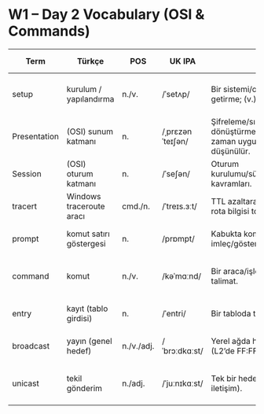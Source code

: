 # W1 – Day 2 Vocabulary (OSI & Commands)

| Term         | Türkçe                          | POS        | UK IPA          | Kısa Tanım                                                                              | Kısa Örnek (EN) |
|---           |---                               |---         |---              |---                                                                                      |---|
| setup        | kurulum / yapılandırma           | n./v.      | /ˈsetʌp/        | Bir sistemi/ortamı çalışır hale getirme; (v.) set up: kurmak.                          | Complete the Packet Tracer **setup** before the lab. |
| Presentation | (OSI) sunum katmanı              | n.         | /ˌprɛzənˈteɪʃən/| Şifreleme/sıkıştırma/biçim dönüştürme işlevleri; pratikte çoğu zaman uygulama katmanında düşünülür. | TLS is often placed at the **Presentation** layer. |
| Session      | (OSI) oturum katmanı             | n.         | /ˈseʃən/        | Oturum kurulumu/sürdürme/senkronizasyon kavramları.                                    | RPC aligns with **Session** concepts. |
| tracert      | Windows traceroute aracı         | cmd./n.    | /ˈtreɪs.ɜːt/    | TTL azaltarak ara yönlendiricilerden rota bilgisi toplar.                              | Run **tracert** 192.168.1.11 to view hops. |
| prompt       | komut satırı göstergesi          | n.         | /prɒmpt/        | Kabukta komut yazdığın imleç/gösterge (örn. `C:\>`).                                   | Type the command at the **prompt**. |
| command      | komut                            | n./v.      | /kəˈmɑːnd/      | Bir araca/işletim sistemine verilen talimat.                                           | The **command** `ping` tests reachability. |
| entry        | kayıt (tablo girdisi)            | n.         | /ˈentri/        | Bir tabloda tek satır/girdi.                                                            | The ARP table has two **entries**. |
| broadcast    | yayın (genel hedef)              | n./v./adj. | /ˈbrɔːdkɑːst/   | Yerel ağda herkese gönderim (L2’de FF:FF:FF:FF:FF:FF).                                 | ARP request is sent as a **broadcast**. |
| unicast      | tekil gönderim                   | n./adj.    | /ˈjuːnɪkɑːst/   | Tek bir hedefe gönderim (1:1 iletişim).                                                | The echo reply is a **unicast** to the requester. |
